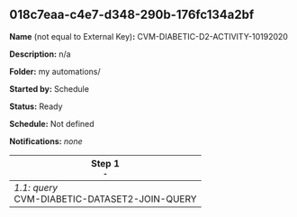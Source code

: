 ## 018c7eaa-c4e7-d348-290b-176fc134a2bf

**Name** (not equal to External Key)**:** CVM-DIABETIC-D2-ACTIVITY-10192020

**Description:** n/a

**Folder:** my automations/

**Started by:** Schedule

**Status:** Ready

**Schedule:** Not defined

**Notifications:** _none_


| Step 1<br>_<small>-</small>_ |
| --- |
| _1.1: query_<br>CVM-DIABETIC-DATASET2-JOIN-QUERY |
